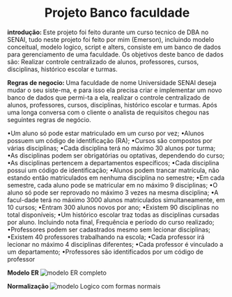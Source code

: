 <h1 align="center"> Projeto Banco faculdade </h1>

<b> introdução: </b>
    Este projeto foi feito durante um curso tecnico de DBA no SENAI, tudo neste 
projeto foi feito por mim (Emerson), incluindo modelo conceitual, modelo logico, script e alters, consiste em um banco de dados para gerenciamento de uma faculdade. Os objetivos deste banco de dados são: Realizar controle centralizado de alunos, professores, cursos, disciplinas, histórico escolar e turmas.

<b> Regras de negocio: </b>
    Uma faculdade de nome Universidade SENAI deseja mudar o seu siste-ma, e para isso
ela precisa criar e implementar um novo banco de dados que permi-ta a ela, realizar o 
controle centralizado de alunos, professores, cursos, disciplinas, histórico escolar
e turmas. Após uma longa conversa com o cliente o analista de requisitos chegou nas
seguintes regras de negócio.

•Um aluno só pode estar matriculado em um curso por vez; 
•Alunos possuem um código de identificação (RA); 
•Cursos são compostos por várias disciplinas; 
•Cada disciplina terá no máximo 30 alunos por turma; 
•As disciplinas podem ser obrigatórias ou optativas, dependendo do curso;
•As disciplinas pertencem a departamentos específicos; 
•Cada disciplina possui um código de identificação; 
•Alunos podem trancar matrícula, não estando então matriculados em nenhuma disciplina no semestre; 
•Em cada semestre, cada aluno pode se matricular em no máximo 9 disciplinas; 
•O aluno só pode ser reprovado no máximo 3 vezes na mesma disciplina; •A facul-dade terá no máximo 3000 alunos matriculados simultaneamente, em 10 cursos; 
•Entram 300 alunos novos por ano;
•Existem 90 disciplinas no total disponíveis; 
•Um histórico escolar traz todas as disciplinas cursadas por aluno. Incluindo nota final, Frequência e período do curso realizado; 
•Professores podem ser cadastrados mesmo sem lecionar disciplinas; 
•Existem 40 professores trabalhando na escola; 
•Cada professor irá lecionar no máximo 4 disciplinas diferentes;
•Cada professor é vinculado a um departamento; 
•Professores são identificados por um código de professor

<b> Modelo ER </b>
![modelo ER completo](https://user-images.githubusercontent.com/105245393/174910127-bb0ea57f-c417-463f-952e-fa9f5778b560.png)




<b> Normalização </b>
![modelo Logico com formas normais](https://user-images.githubusercontent.com/105245393/174909588-e259aa67-59c2-4498-a3b4-f06efc089c24.png)


